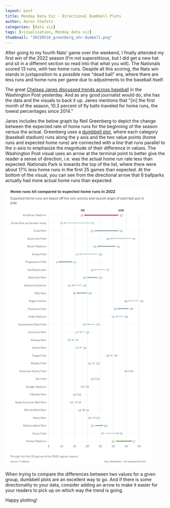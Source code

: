 ```yaml
---
layout: post
title: Monday Data Viz - Directional Dumbbell Plots
author: Aaron Chafetz
categories: [data viz]
tags: [vizualisation, Monday data viz]
thumbnail: "20220516_greenberg_xhr-dumbell.png"
---
```


 After going to my fourth Nats’ game over the weekend, I finally attended my first win of the 2022 season (I’m not superstitious, but I did get a new hat and sit in a different section so read into that what you will). The Nationals scored 13 runs, with two home runs. Despite all this scoring, the Nats win stands in juxtaposition to a possible new "dead ball" era, where there are less runs and home runs per game due to adjustments to the baseball itself. 

The great [Chelsea Janes discussed trends across baseball](https://www.washingtonpost.com/sports/2022/05/14/mlb-dead-baseball-grip/) in the Washington Post yesterday. And as any good journalist would do, she has the data and the visuals to back it up. Janes mentions that "[in] the first month of the season, 10.3 percent of fly balls traveled for home runs, the lowest percentages since 2014." 

Janes includes the below graph by Neil Greenberg to depict the change between the expected rate of home runs for the beginning of the season versus the actual. Greenberg uses a [dumbbell plot](https://datavizproject.com/data-type/dumbbell-plot/), where each category (baseball stadium) runs along the y axis and the two value points (home runs and expected home runs) are connected with a line that runs parallel to the x-axis to emphasize the magnitude of their difference in values. The Washington Post visual uses an arrow at the terminal point to better give the reader a sense of direction, i.e. was the actual home run rate less than expected.  Nationals Park is towards the top of the list, where there were about 17% less home runs in the first 25 games than expected. At the bottom of the visual, you can see from the directional arrow that 6 ballparks actually had more actual home runs than expected.

![dumbbell plot showing the difference between expected home runs and actual home runs through the first 25 games of the 2022 season](/assets/img/posts/20220516_greenberg_xhr-dumbell.png)

When trying to compare the differences between two values for a given group, dumbbell plots are an excellent way to go. And if there is some directionality to your data, consider adding an arrow to make it easier for your readers to pick up on which way the trend is going.

Happy plotting!